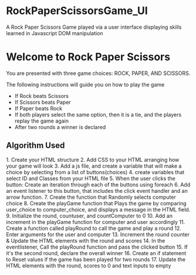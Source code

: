 # RockPaperScissorsGame_UI

A Rock Paper Scissors Game played via a user interface displaying skills learned in Javascript DOM manipulation

<h1>Welcome to Rock Paper Scissors</h1>
        <p>
            You are presented with three game choices: ROCK, PAPER, AND SCISSORS.
        </p>
        <p>The following instructions will guide you on how to play the game</p>
        <div class="instruct">
            <ul>
                <li>If Rock beats Scissors</li>
                <li>If Scissors beats Paper</li>
                <li>If Paper beats Rock</li>
                <li>
                    If both players select the same option, then it is a tie, and the
                    players replay the game again
                </li>
                <li>After two rounds a winner is declared</li>
            </ul>

<h2>Algorithm Used</h2>
1. Create your HTML structure
2. Add CSS to your HTML arranging how your game will look
3. Add a js file, and create a variable that will make a choice by selecting from a list of buttons(choices)
4. create variables that select ID and Classes from your HTML file
5. When the user clicks the button: Create an iteration through each of the buttons using foreach
6. Add an event listener to this button, that includes the click event handler and an arrow function.
7. Create the function that Randomly selects computer choice
8. Create the playGame function that Plays the game by comparing user_choice to computer_choice, and displays a message in the HTML field.
9. Initialize the round, countuser, and countComputer to 0
10. Add an increment in the playGame function for computer and user accordingly
11. Create a function called playRound to call the game and play a round
12. Enter arguments for the user and computer
13. Increment the round counter & Update the HTML elements with the round and scores
14. In the eventlistener, Call the playRound function and pass the clicked button
15. If it's the second round, declare the overall winner
16. Create an if statement to Reset values if the game has been played for two rounds
17. Update the HTML elements with the round, scores to 0 and text inputs to empty
